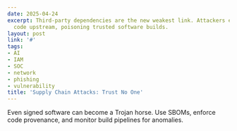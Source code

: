 ```yaml
---
date: 2025-04-24
excerpt: Third-party dependencies are the new weakest link. Attackers embed malicious
  code upstream, poisoning trusted software builds.
layout: post
link: '#'
tags:
- AI
- IAM
- SOC
- network
- phishing
- vulnerability
title: 'Supply Chain Attacks: Trust No One'
---
```

Even signed software can become a Trojan horse. Use SBOMs, enforce code provenance, and monitor build pipelines for anomalies.
